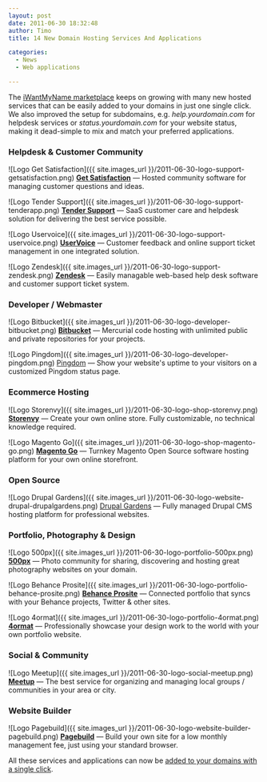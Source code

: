 ```yaml
---
layout: post
date: 2011-06-30 18:32:48
author: Timo
title: 14 New Domain Hosting Services And Applications

categories:
  - News
  - Web applications

---
```


The [iWantMyName marketplace](https://iwantmyname.com/services) keeps on growing with many new hosted services that can be easily added to your domains in just one single click. We also improved the setup for subdomains, e.g. _help.yourdomain.com_ for helpdesk services or _status.yourdomain.com_ for your website status, making it dead-simple to mix and match your preferred applications.

### Helpdesk & Customer Community

![Logo Get Satisfaction]({{ site.images_url }}/2011-06-30-logo-support-getsatisfaction.png)
[**Get Satisfaction**](https://iwantmyname.com/services/helpdesk/get-satisfaction-custom-domain) &mdash; Hosted community software for managing customer questions and ideas.

![Logo Tender Support]({{ site.images_url }}/2011-06-30-logo-support-tenderapp.png)
[<a href="https://iwantmyname.com/services/helpdesk/tender-support-custom-domain">**Tender Support**](https://iwantmyname.com/services/helpdesk/get-satisfaction-custom-domain) &mdash; SaaS customer care and helpdesk solution for delivering the best service possible.

![Logo Uservoice]({{ site.images_url }}/2011-06-30-logo-support-uservoice.png)
[<a href="https://iwantmyname.com/services/helpdesk/uservoice-support-custom-domain">**UserVoice**](https://iwantmyname.com/services/helpdesk/get-satisfaction-custom-domain) &mdash; Customer feedback and online support ticket management in one integrated solution.

![Logo Zendesk]({{ site.images_url }}/2011-06-30-logo-support-zendesk.png)
[**Zendesk**](https://iwantmyname.com/services/helpdesk/zendesk-support-custom-domain) &mdash;  Easily managable web-based help desk software and customer support ticket system.

### Developer / Webmaster

![Logo Bitbucket]({{ site.images_url }}/2011-06-30-logo-developer-bitbucket.png)
[**Bitbucket**](https://iwantmyname.com/services/developer/bitbucket-code-hosting-custom-domain) &mdash; Mercurial code hosting with unlimited public and private repositories for your projects.

![Logo Pingdom]({{ site.images_url }}/2011-06-30-logo-developer-pingdom.png)
[Pingdom](https://iwantmyname.com/services/developer/pingdom-custom-domain-status-page) &mdash; Show your website's uptime to your visitors on a customized Pingdom status page.

### Ecommerce Hosting

![Logo Storenvy]({{ site.images_url }}/2011-06-30-logo-shop-storenvy.png)
[**Storenvy**](https://iwantmyname.com/services/ecommerce-hosting/storenvy-custom-domain-registration) &mdash; Create your own online store. Fully customizable, no technical knowledge required.

![Logo Magento Go]({{ site.images_url }}/2011-06-30-logo-shop-magento-go.png)
[**Magento Go**](https://iwantmyname.com/services/ecommerce-hosting/magento-on-your-custom-domain) &mdash; Turnkey Magento Open Source software hosting platform for your own online storefront.

### Open Source

![Logo Drupal Gardens]({{ site.images_url }}/2011-06-30-logo-website-drupal-drupalgardens.png)
[Drupal Gardens](https://iwantmyname.com/services/open-source/buy-custom-domain-drupal-gardens) &mdash; Fully managed Drupal CMS hosting platform for professional websites.

### Portfolio, Photography & Design

![Logo 500px]({{ site.images_url }}/2011-06-30-logo-portfolio-500px.png)
[**500px**](https://iwantmyname.com/services/portfolio/500px-custom-domain-registration) &mdash; Photo community for sharing, discovering and hosting great photography websites on your domain.

![Logo Behance Prosite]({{ site.images_url }}/2011-06-30-logo-portfolio-behance-prosite.png)
[**Behance Prosite**](https://iwantmyname.com/services/portfolio-hosting/domain-customize-behance-prosite) &mdash; Connected portfolio that syncs with your Behance projects, Twitter & other sites.

![Logo 4ormat]({{ site.images_url }}/2011-06-30-logo-portfolio-4ormat.png)
[**4ormat**](https://iwantmyname.com/services/portfolio-hosting/4ormat-custom-domain) &mdash; Professionally showcase your design work to the world with your own portfolio website.

### Social & Community

![Logo Meetup]({{ site.images_url }}/2011-06-30-logo-social-meetup.png)
[**Meetup**](https://iwantmyname.com/services/social-network/customize-meetup-own-domain) &mdash; The best service for organizing and managing local groups / communities in your area or city.

### Website Builder

![Logo Pagebuild]({{ site.images_url }}/2011-06-30-logo-website-builder-pagebuild.png)
[**Pagebuild**](https://iwantmyname.com/services/website-builder/domain-customize-pagebuild) &mdash; Build your own site for a low monthly management fee, just using your standard browser.

All these services and applications can now be [added to your domains with a single click](https://iwantmyname.com/services).
